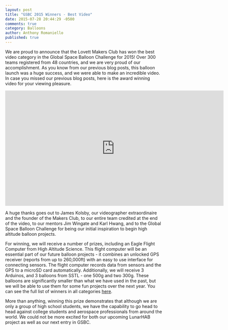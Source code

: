 ```yaml
---
layout: post
title: "GSBC 2015 Winners - Best Video"
date: 2015-07-28 20:44:29 -0500
comments: true
category: Balloons
author: Anthony Romaniello
published: true
---
```


We are proud to announce that the Lovett Makers Club has won the best video category in the Global Space Balloon Challenge for 2015! Over 300 teams registered from 48 countries, and we are very proud of our accomplishment. As you know from our previous blog posts, this balloon launch was a huge success, and we were able to make an incredible video. In case you missed our previous blog posts, here is the award winning video for your viewing pleasure.

<div align="center">
  <iframe src="https://player.vimeo.com/video/128382824?title=0&byline=0&portrait=0" width="700" height="370" frameborder="0" webkitallowfullscreen mozallowfullscreen allowfullscreen></iframe>
</div>

A huge thanks goes out to James Kolsby, our videographer extraordinaire and the founder of the Makers Club,  to our entire team credited at the end of the video, to our mentors Jim Wingate and Karl Hwang, and to the Global Space Balloon Challenge for being our initial inspiration to begin high altitude balloon projects.

For winning, we will receive a number of prizes, including an Eagle Flight Computer from High Altitude Science. This flight computer will be an essential part of our future balloon projects - it combines an unlocked GPS receiver (reports from up to 260,000ft) with an easy to use interface for connecting sensors. The flight computer records data from sensors and the GPS to a microSD card automatically. Additionally, we will receive 3 Arduinos, and 3 balloons from SSTL - one 500g and two 300g. These balloons are significantly smaller than what we have used in the past, but we will be able to use them for some fun projects over the next year. You can see the full list of winners in all categories [here](https://balloonchallenge.org/winners).

More than anything, winning this prize demonstrates that although we are only a group of high school students, we have the capability to go head to head against college students and aerospace professionals from around the world. We could not be more excited for both our upcoming LunarHAB project as well as our next entry in GSBC.
